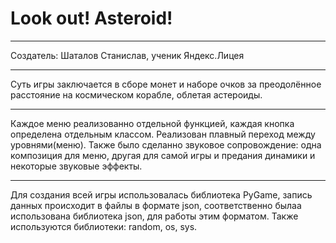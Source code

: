 # Look out! Asteroid!
***
Создатель: Шаталов Станислав, ученик Яндекс.Лицея
***
Суть игры заключается в сборе монет и наборе очков за преодолённое расстояние на космическом корабле, облетая астероиды.
***
Каждое меню реализованно отдельной функцией, каждая кнопка определена отдельным классом. Реализован плавный переход между уровнями(меню). Также было сделанно звуковое сопровождение: одна композиция для меню, другая для самой игры и предания динамики и некоторые звуковые эффекты.
***
Для создания всей игры использовалась библиотека PyGame, запись данных происходит в файлы в формате json, соответственно былаа использована библиотека json, для работы этим форматом. Также используются библиотеки: random, os, sys.
